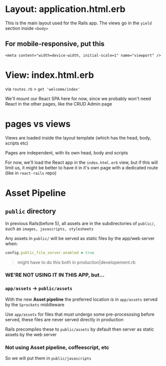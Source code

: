 # Layout: application.html.erb

This is the main layout used for the Rails app.
The views go in the `yield` section inside `<body>`


## For mobile-responsive, put this

`<meta content="width=device-width, initial-scale=1" name="viewport" />` 


# View: index.html.erb

via `routes.rb` > `get 'welcome/index'` 

We'll mount our React SPA here for now, since we probably won't need React in the other pages, like the CRUD Admin page


# pages vs views

Views are loaded inside the layout template (which has the head, body, scripts etc)

Pages are independent, with its own head, body and scripts

For now, we'll load the React app in the `index.html.erb` view,
but if this will limit us, it might be better to have it in it's own page with a dedicated route
(like in `react-rails` repo)


# Asset Pipeline

## `public` directory

In previous Rails(before 5), all assets are in the subdirectories of `public/`, such as `images, javascripts, stylesheets`

Any assets in `public/` will be served as static files by the app/web server when:

```ruby
config.public_file_server.enabled = true
```

> might have to do this both in production|developement.rb



### WE'RE NOT USING IT IN THIS APP, but...

### `app/assets` -> `public/assets`

With the new **Asset pipeline** the preferred location is in `app/assets` served by the `Sprockets` middleware

Use `app/assets` for files that must undergo some pre-processsing before served, these files are never served directly in production

Rails precompiles these to `public/assets` by default
then server as static assets by the web server


### Not using Asset pipeline, coffeescript, etc

So we will put them in `public/javascripts`





